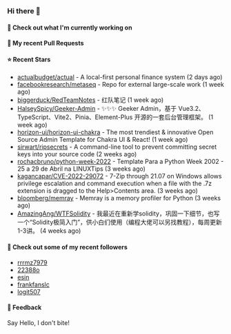 ### Hi there 👋

#### 👷 Check out what I'm currently working on

#### 🔨 My recent Pull Requests


#### ⭐ Recent Stars

- [actualbudget/actual](https://github.com/actualbudget/actual) - A local-first personal finance system (2 days ago)
- [facebookresearch/metaseq](https://github.com/facebookresearch/metaseq) - Repo for external large-scale work (1 week ago)
- [biggerduck/RedTeamNotes](https://github.com/biggerduck/RedTeamNotes) - 红队笔记 (1 week ago)
- [HalseySpicy/Geeker-Admin](https://github.com/HalseySpicy/Geeker-Admin) - ✨✨✨ Geeker Admin，基于 Vue3.2、TypeScript、Vite2、Pinia、Element-Plus 开源的一套后台管理框架。 (1 week ago)
- [horizon-ui/horizon-ui-chakra](https://github.com/horizon-ui/horizon-ui-chakra) - The most trendiest &amp; innovative Open Source Admin Template for Chakra UI &amp; React! (1 week ago)
- [sirwart/ripsecrets](https://github.com/sirwart/ripsecrets) - A command-line tool to prevent committing secret keys into your source code (2 weeks ago)
- [rochacbruno/python-week-2022](https://github.com/rochacbruno/python-week-2022) - Template Para a Python Week 2002 - 25 a 29 de Abril na LINUXTips (3 weeks ago)
- [kagancapar/CVE-2022-29072](https://github.com/kagancapar/CVE-2022-29072) - 7-Zip through 21.07 on Windows allows privilege escalation and command execution when a file with the .7z extension is dragged to the Help&gt;Contents area. (3 weeks ago)
- [bloomberg/memray](https://github.com/bloomberg/memray) - Memray is a memory profiler for Python (3 weeks ago)
- [AmazingAng/WTFSolidity](https://github.com/AmazingAng/WTFSolidity) - 我最近在重新学solidity，巩固一下细节，也写一个“Solidity极简入门”，供小白们使用（编程大佬可以另找教程），每周更新1-3讲。 (4 weeks ago)

#### 👯 Check out some of my recent followers

- [rrrmz7979](https://github.com/rrrmz7979)
- [22388o](https://github.com/22388o)
- [esin](https://github.com/esin)
- [frankfanslc](https://github.com/frankfanslc)
- [logit507](https://github.com/logit507)

#### 💬 Feedback

Say Hello, I don't bite!